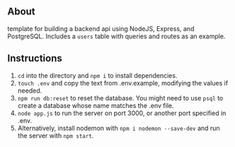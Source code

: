 ## About
template for building a backend api using NodeJS, Express, and PostgreSQL. Includes a `users` table with queries and routes as an example.


## Instructions

1. `cd` into the directory and `npm i` to install dependencies.
2. `touch .env` and copy the text from .env.example, modifying the values if needed.
3. `npm run db:reset` to reset the database. You might need to use `psql` to create a database whose name matches the .env file.
4. `node app.js` to run the server on port 3000, or another port specified in .env.
4. Alternatively, install nodemon with `npm i nodemon --save-dev` and run the server with `npm start`.
